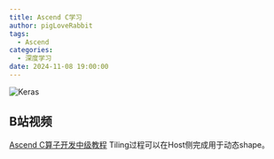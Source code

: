 ```yaml
---
title: Ascend C学习
author: pigLoveRabbit
tags:
  - Ascend
categories:
  - 深度学习
date: 2024-11-08 19:00:00
---
```

![Keras](/images/ascend_c.png)
<!-- more -->

## B站视频
[Ascend C算子开发中级教程](https://www.bilibili.com/video/BV1bz421q7tg)
Tiling过程可以在Host侧完成用于动态shape。  


